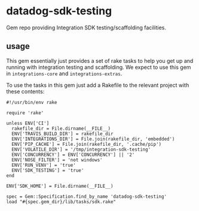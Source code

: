 # datadog-sdk-testing
Gem repo providing Integration SDK testing/scaffolding facilities.

## usage
This gem essentially just provides a set of rake tasks to help you get up and running with integration testing and scaffolding. We expect to use this gem in `integrations-core` and `integrations-extras`.

To use the tasks in this gem just add a Rakefile to the relevant project with these contents:

```
#!/usr/bin/env rake

require 'rake'

unless ENV['CI']
  rakefile_dir = File.dirname(__FILE__)
  ENV['TRAVIS_BUILD_DIR'] = rakefile_dir
  ENV['INTEGRATIONS_DIR'] = File.join(rakefile_dir, 'embedded')
  ENV['PIP_CACHE'] = File.join(rakefile_dir, '.cache/pip')
  ENV['VOLATILE_DIR'] = '/tmp/integration-sdk-testing'
  ENV['CONCURRENCY'] = ENV['CONCURRENCY'] || '2'
  ENV['NOSE_FILTER'] = 'not windows'
  ENV['RUN_VENV'] = 'true'
  ENV['SDK_TESTING'] = 'true'
end

ENV['SDK_HOME'] = File.dirname(__FILE__)

spec = Gem::Specification.find_by_name 'datadog-sdk-testing'
load "#{spec.gem_dir}/lib/tasks/sdk.rake"
```
